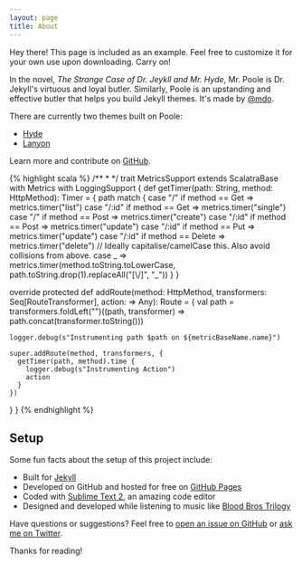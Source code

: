 ```yaml
---
layout: page
title: About
---
```


<p class="message">
  Hey there! This page is included as an example. Feel free to customize it for your own use upon downloading. Carry on!
</p>

In the novel, *The Strange Case of Dr. Jeykll and Mr. Hyde*, Mr. Poole is Dr. Jekyll's virtuous and loyal butler. Similarly, Poole is an upstanding and effective butler that helps you build Jekyll themes. It's made by [@mdo](https://twitter.com/mdo).

There are currently two themes built on Poole:

* [Hyde](http://hyde.getpoole.com)
* [Lanyon](http://lanyon.getpoole.com)

Learn more and contribute on [GitHub](https://github.com/poole).

{% highlight scala %}
/**
 *
 */
trait MetricsSupport extends ScalatraBase with Metrics with LoggingSupport {
  def getTimer(path: String, method: HttpMethod): Timer = {
    path match {
      case "/" if method == Get => metrics.timer("list")
      case "/:id" if method == Get => metrics.timer("single")
      case "/" if method == Post => metrics.timer("create")
      case "/:id" if method == Post => metrics.timer("update")
      case "/:id" if method == Put => metrics.timer("update")
      case "/:id" if method == Delete => metrics.timer("delete")
      // Ideally capitalise/camelCase this. Also avoid collisions from above.
      case _ => metrics.timer(method.toString.toLowerCase, path.toString.drop(1).replaceAll("[\\/]", "_"))
    }
  }

  override protected def addRoute(method: HttpMethod, transformers: Seq[RouteTransformer], action: => Any): Route = {
    val path = transformers.foldLeft("")((path, transformer) => path.concat(transformer.toString()))

    logger.debug(s"Instrumenting path $path on ${metricBaseName.name}")

    super.addRoute(method, transformers, {
      getTimer(path, method).time {
        logger.debug(s"Instrumenting Action")
        action
      }
    })
  }
}
{% endhighlight %}

## Setup

Some fun facts about the setup of this project include:

* Built for [Jekyll](http://jekyllrb.com)
* Developed on GitHub and hosted for free on [GitHub Pages](https://pages.github.com)
* Coded with [Sublime Text 2](http://sublimetext.com), an amazing code editor
* Designed and developed while listening to music like [Blood Bros Trilogy](https://soundcloud.com/maddecent/sets/blood-bros-series)

Have questions or suggestions? Feel free to [open an issue on GitHub](https://github.com/poole/issues/new) or [ask me on Twitter](https://twitter.com/mdo).

Thanks for reading!

